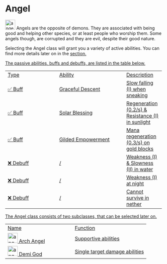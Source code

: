 # Angel

<img src="icon_angel.png" alt="angel_icon" width="32" style="inline" title="Angel Icon"/> Angels are the opposite of demons. They are associated with being good and helping other species, or at least people who worship them. Some angels though, are corrupted and they are evil, despite their good nature.

<chapter title="Active Abilities"/>

Selecting the Angel class will grant you a variety of active abilities. You can find more details later on in the <a href="Elements.md"/> section.

<chapter title="Passive Abilities"/>

The passive abilities, buffs and debuffs, are listed in the table below.

<table>
    <tr>
        <td width="150">Type</td>
        <td width="200">Ability</td>
        <td>Description</td>
    </tr>
    <tr>
        <td>✅ Buff</td>
        <td>Graceful Descent</td>
        <td>Slow falling (I) when sneaking</td>
    </tr>
    <tr>
        <td>✅ Buff</td>
        <td>Solar Blessing</td>
        <td>Regeneration (0.2/s) & Resistance (I) in sunlight</td>
    </tr>
    <tr>
        <td>✅ Buff</td>
        <td>Gilded Empowerment</td>
        <td>Mana regeneration (0.3/s) on gold blocks</td>
    </tr>
    <tr>
        <td>❌ Debuff</td>
        <td>/</td>
        <td>Weakness (I) & Slowness (II) in water</td>
    </tr>
    <tr>
        <td>❌ Debuff</td>
        <td>/</td>
        <td>Weakness (I) at night</td>
    </tr>
    <tr>
        <td>❌ Debuff</td>
        <td>/</td>
        <td>Cannot survive in nether</td>
    </tr>
</table>

<chapter title="Subclasses"/>

The Angel class consists of two subclasses, that can be selected later on.

<table>
    <tr>
        <td width="200">Name</td>
        <td>Function</td>
    </tr>
    <tr>
        <td><img src="icon_angel.png" alt="angel_icon" width="32" style="inline" title="Angel Icon"/> Arch Angel</td>
        <td>Supportive abilities</td>
    </tr>
    <tr>
        <td><img src="icon_angel.png" alt="angel_icon" width="32" style="inline" title="Angel Icon"/> Demi God</td>
        <td>Single target damage abilities</td>
    </tr>
</table>